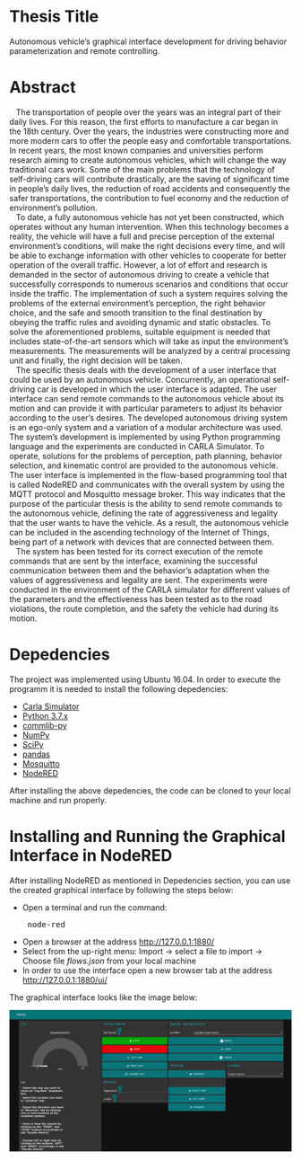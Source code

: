 # Thesis Title
Autonomous vehicle’s graphical interface development for driving
behavior parameterization and remote controlling.

# Abstract
&nbsp;&nbsp;&nbsp;The transportation of people over the years was an integral part of their daily lives.
For this reason, the first efforts to manufacture a car began in the 18th century. Over the
years, the industries were constructing more and more modern cars to offer the people
easy and comfortable transportations. In recent years, the most known companies and
universities perform research aiming to create autonomous vehicles, which will change the
way traditional cars work. Some of the main problems that the technology of self-driving
cars will contribute drastically, are the saving of significant time in people’s daily lives, the
reduction of road accidents and consequently the safer transportations, the contribution
to fuel economy and the reduction of environment’s pollution.<br/>
&nbsp;&nbsp;&nbsp;To date, a fully autonomous vehicle has not yet been constructed, which operates
without any human intervention. When this technology becomes a reality, the vehicle
will have a full and precise perception of the external environment’s conditions, will
make the right decisions every time, and will be able to exchange information with
other vehicles to cooperate for better operation of the overall traffic. However, a lot
of effort and research is demanded in the sector of autonomous driving to create a vehicle
that successfully corresponds to numerous scenarios and conditions that occur inside
the traffic. The implementation of such a system requires solving the problems of the
external environment’s perception, the right behavior choice, and the safe and smooth
transition to the final destination by obeying the traffic rules and avoiding dynamic and
static obstacles. To solve the aforementioned problems, suitable equipment is needed that
includes state-of-the-art sensors which will take as input the environment’s measurements.
The measurements will be analyzed by a central processing unit and finally, the right
decision will be taken.<br/>
&nbsp;&nbsp;&nbsp;The specific thesis deals with the development of a user interface that could be used
by an autonomous vehicle. Concurrently, an operational self-driving car is developed in
which the user interface is adapted. The user interface can send remote commands to
the autonomous vehicle about its motion and can provide it with particular parameters
to adjust its behavior according to the user’s desires. The developed autonomous driving
system is an ego-only system and a variation of a modular architecture was used. The
system’s development is implemented by using Python programming language and the
experiments are conducted in CARLA Simulator. To operate, solutions for the problems
of perception, path planning, behavior selection, and kinematic control are provided to the
autonomous vehicle. The user interface is implemented in the flow-based programming
tool that is called NodeRED and communicates with the overall system by using the
MQTT protocol and Mosquitto message broker. This way indicates that the purpose of
the particular thesis is the ability to send remote commands to the autonomous vehicle,
defining the rate of aggressiveness and legality that the user wants to have the vehicle.
As a result, the autonomous vehicle can be included in the ascending technology of the
Internet of Things, being part of a network with devices that are connected between
them.<br/>
&nbsp;&nbsp;&nbsp;The system has been tested for its correct execution of the remote commands that
are sent by the interface, examining the successful communication between them and
the behavior’s adaptation when the values of aggressiveness and legality are sent. The
experiments were conducted in the environment of the CARLA simulator for different
values of the parameters and the effectiveness has been tested as to the road violations,
the route completion, and the safety the vehicle had during its motion.

# Depedencies
The project was implemented using Ubuntu 16.04. In order to execute the programm it is needed to install the following depedencies: </br>
* [Carla Simulator](https://carla.org/)
* [Python 3.7.x](https://www.python.org/downloads/release/python-370/)
* [commlib-py](https://github.com/robotics-4-all/commlib-py)
* [NumPy](https://numpy.org/)
* [SciPy](https://www.scipy.org/)
* [pandas](https://pandas.pydata.org/)
* [Mosquitto](https://mosquitto.org/download/)
* [NodeRED](https://nodered.org/docs/getting-started/local)
<p> After installing the above depedencies, the code can be cloned to your local machine and run properly. </p>

# Installing and Running the Graphical Interface in NodeRED

After installing NodeRED as mentioned in Depedencies section, you can use the created graphical interface by following the steps below:
* Open a terminal and run the command:
  <pre> node-red </pre>
* Open a browser at the address http://127.0.0.1:1880/ 
* Select from the up-right menu: Import -> select a file to import -> Choose file *flows.json* from your local machine 
* In order to use the interface open a new browser tab at the address http://127.0.0.1:1880/ui/ 

<p>The graphical interface looks like the image below:</p>

![alt text](https://github.com/stefanosPap/autonomous-vehicle/blob/master/images/interface.png)
